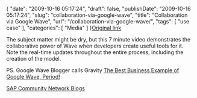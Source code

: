 {
    "date": "2009-10-16 05:17:24",
    "draft": false,
    "publishDate": "2009-10-16 05:17:24",
    "slug": "collaboration-via-google-wave",
    "title": "Collaboration via Google Wave",
    "url": "\/collaboration-via-google-wave\/",
    "tags": [
        "use case"
    ],
    "categories": [
        "Media"
    ]
}[Original
link](http://www.sdn.sap.com/irj/scn/elearn?rid=/library/uuid/e03471b6-db79-2c10-0681-b428df45d83c&overridelayout=true)

The subject matter might be dry, but this 7 minute video demonstrates
the collaborative power of Wave when developers create useful tools for
it. Note the real-time updates throughout the entire process, including
the creation of the model.

PS. Google Wave Blogger calls Gravity [The Best Business Example of
Google Wave,
Period!](http://www.theshinywave.com/collaboration/gravity-the-best-business-example-of-google-wave-period)

[SAP Community Network
Blogs](https://blogs.sap.com/2009/09/02/gravity-collaborative-business-process-modelling-within-google-wave/)